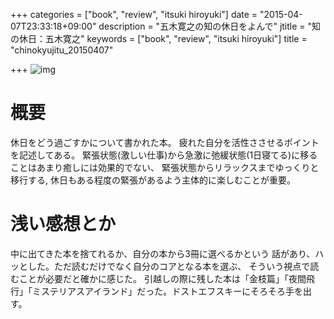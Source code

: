 +++
categories = ["book", "review", "itsuki hiroyuki"]
date = "2015-04-07T23:33:18+09:00"
description = "五木寛之の知の休日をよんで"
jtitle = "知の休日：五木寛之"
keywords = ["book", "review", "itsuki hiroyuki"]
title = "chinokyujitu_20150407"

+++
![img](http://ecx.images-amazon.com/images/I/418BTNY487L.jpg)

# 概要
休日をどう過ごすかについて書かれた本。
疲れた自分を活性ささせるポイントを記述してある。
緊張状態(激しい仕事)から急激に弛緩状態(1日寝てる)に移ることはあまり癒しには効果的でない、
緊張状態からリラックスまでゆっくりと移行する, 休日もある程度の緊張があるよう主体的に楽しむことが重要。

# 浅い感想とか
中に出てきた本を捨てれるか、自分の本から3冊に選べるかという
話があり、ハッとした。ただ読むだけでなく自分のコアとなる本を選ぶ、
そういう視点で読むことが必要だと確かに感じた。
引越しの際に残した本は「金枝篇」「夜間飛行」「ミステリアスアイランド」だった。ドストエフスキーにそろそろ手を出す。
